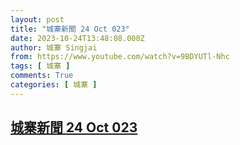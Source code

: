 ```yaml
---
layout: post
title: "城寨新聞 24 Oct 023"
date: 2023-10-24T13:48:08.000Z
author: 城寨 Singjai
from: https://www.youtube.com/watch?v=9BDYUTl-Nhc
tags: [ 城寨 ]
comments: True
categories: [ 城寨 ]
---
```

<!--1698155288000-->
[城寨新聞 24 Oct 023](https://www.youtube.com/watch?v=9BDYUTl-Nhc)
------

<div>

</div>
